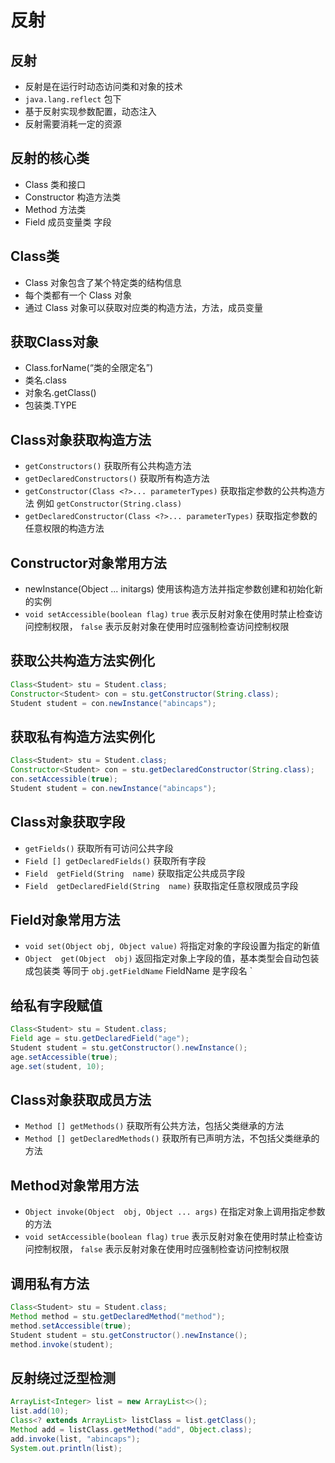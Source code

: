 
# 反射

## 反射

- 反射是在运行时动态访问类和对象的技术
- `java.lang.reflect` 包下
- 基于反射实现参数配置，动态注入
- 反射需要消耗一定的资源

## 反射的核心类

- Class 类和接口
- Constructor 构造方法类
- Method 方法类
- Field 成员变量类 字段

## Class类

- Class 对象包含了某个特定类的结构信息
- 每个类都有一个 Class 对象
- 通过 Class 对象可以获取对应类的构造方法，方法，成员变量

## 获取Class对象

- Class.forName(“类的全限定名”)
- 类名.class
- 对象名.getClass()
- 包装类.TYPE

## Class对象获取构造方法

- `getConstructors()` 获取所有公共构造方法
- `getDeclaredConstructors()` 获取所有构造方法
- `getConstructor(Class <?>... parameterTypes)` 获取指定参数的公共构造方法 例如 `getConstructor(String.class)`
- `getDeclaredConstructor(Class <?>... parameterTypes)` 获取指定参数的任意权限的构造方法

## Constructor对象常用方法

- newInstance(Object ... initargs) 使用该构造方法并指定参数创建和初始化新的实例 
- `void setAccessible(boolean flag)` `true` 表示反射对象在使用时禁止检查访问控制权限， `false` 表示反射对象在使用时应强制检查访问控制权限

## 获取公共构造方法实例化

```java
Class<Student> stu = Student.class;
Constructor<Student> con = stu.getConstructor(String.class);  
Student student = con.newInstance("abincaps");
```

## 获取私有构造方法实例化

```java
Class<Student> stu = Student.class;
Constructor<Student> con = stu.getDeclaredConstructor(String.class);  
con.setAccessible(true);  
Student student = con.newInstance("abincaps");  
```

## Class对象获取字段

- `getFields()` 获取所有可访问公共字段
- `Field [] getDeclaredFields()` 获取所有字段
- `Field  getField(String  name)` 获取指定公共成员字段
- `Field  getDeclaredField(String  name)` 获取指定任意权限成员字段

## Field对象常用方法

- `void set(Object obj, Object value)` 将指定对象的字段设置为指定的新值
- `Object  get(Object  obj)` 返回指定对象上字段的值，基本类型会自动包装成包装类 等同于 `obj.getFieldName` FieldName 是字段名
`
## 给私有字段赋值

```java
Class<Student> stu = Student.class;  
Field age = stu.getDeclaredField("age");  
Student student = stu.getConstructor().newInstance();  
age.setAccessible(true);  
age.set(student, 10);  
```

## Class对象获取成员方法

- `Method [] getMethods()` 获取所有公共方法，包括父类继承的方法
- `Method [] getDeclaredMethods()` 获取所有已声明方法，不包括父类继承的方法

## Method对象常用方法

- `Object invoke(Object  obj, Object ... args)` 在指定对象上调用指定参数的方法
- `void setAccessible(boolean flag)` `true` 表示反射对象在使用时禁止检查访问控制权限， `false` 表示反射对象在使用时应强制检查访问控制权限

## 调用私有方法

```java
Class<Student> stu = Student.class;  
Method method = stu.getDeclaredMethod("method");  
method.setAccessible(true);  
Student student = stu.getConstructor().newInstance();  
method.invoke(student);
```

## 反射绕过泛型检测

```java
ArrayList<Integer> list = new ArrayList<>();  
list.add(10);  
Class<? extends ArrayList> listClass = list.getClass();  
Method add = listClass.getMethod("add", Object.class);  
add.invoke(list, "abincaps");  
System.out.println(list);
```

